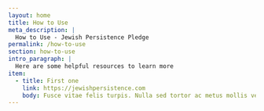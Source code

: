 ```yaml
---
layout: home
title: How to Use
meta_description: |
  How to Use - Jewish Persistence Pledge
permalink: /how-to-use
section: how-to-use
intro_paragraph: |
  Here are some helpful resources to learn more
item:
  - title: First one
    link: https://jewishpersistence.com
    body: Fusce vitae felis turpis. Nulla sed tortor ac metus mollis venenatis.
---
```

